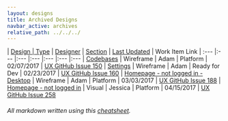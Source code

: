 ```yaml
---
layout: designs
title: Archived Designs
navbar_active: archives
relative_path: ../../../
---
```

<style>
  .design-legend {
    display: none;
  }
</style>

| <a href="javascript:SortTable(0);" id="designTableTitle" class="sort">Design | <a href="javascript:SortTable(1);" id="designTableType" class="sort">Type</a> | <a href="javascript:SortTable(2);" id="designTableDesigner" class="sort">Designer</a> | <a href="javascript:SortTable(3);" id="designTableStatus" class="sort">Section<a/> | <a href="javascript:SortTable(4, 'D', 'mdy');" id="designTableUpdate" class="sort">Last Updated</a> | <span id="designTableWILinks">Work Item Link</span>
| :---                                              |:---                   |:---           |:---               |:---               |:---                                                                                                      |:---
| [Codebases](https://redhat.invisionapp.com/share/FXACSF1AP)                       | Wireframe             | Adam           | Platform     | 02/07/2017        | [UX GitHub Issue 150](https://github.com/fabric8-ui/fabric8-ux/issues/150)
| [Settings](https://redhat.invisionapp.com/share/7XAIMZBBK)                        | Wireframe             | Adam           | Ready for Dev    | 02/23/2017        | [UX GitHub Issue 160](https://github.com/fabric8-ui/fabric8-ux/issues/160)
| [Homepage - not logged in - Desktop](https://redhat.invisionapp.com/share/3UAMWOEF4)  | Wireframe     | Adam           | Platform     | 03/03/2017        | [UX GitHub Issue 188](https://github.com/fabric8-ui/fabric8-ux/issues/188)
| [Homepage - not logged in](https://redhat.invisionapp.com/share/8FB4YEY2W)            | Visual        | Jessica        | Platform     | 04/15/2017        | [UX GitHub Issue 258](https://github.com/fabric8-ui/fabric8-ux/issues/258)

###### All markdown written using this [cheatsheet](https://github.com/adam-p/markdown-here/wiki/Markdown-Cheatsheet).
